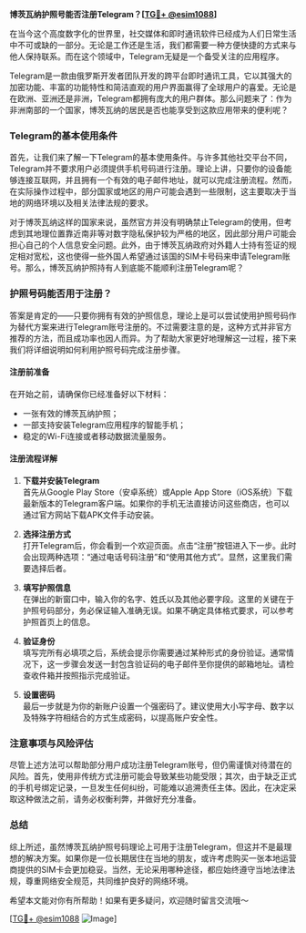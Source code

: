 **博茨瓦纳护照号能否注册Telegram？[[TG💪+ @esim1088](https://t.me/s/esim1088)]**

在当今这个高度数字化的世界里，社交媒体和即时通讯软件已经成为人们日常生活中不可或缺的一部分。无论是工作还是生活，我们都需要一种方便快捷的方式来与他人保持联系。而在这个领域中，Telegram无疑是一个备受关注的应用程序。

Telegram是一款由俄罗斯开发者团队开发的跨平台即时通讯工具，它以其强大的加密功能、丰富的功能特性和简洁直观的用户界面赢得了全球用户的喜爱。无论是在欧洲、亚洲还是非洲，Telegram都拥有庞大的用户群体。那么问题来了：作为非洲南部的一个国家，博茨瓦纳的居民是否也能享受到这款应用带来的便利呢？

### Telegram的基本使用条件

首先，让我们来了解一下Telegram的基本使用条件。与许多其他社交平台不同，Telegram并不要求用户必须提供手机号码进行注册。理论上讲，只要你的设备能够连接互联网，并且拥有一个有效的电子邮件地址，就可以完成注册流程。然而，在实际操作过程中，部分国家或地区的用户可能会遇到一些限制，这主要取决于当地的网络环境以及相关法律法规的要求。

对于博茨瓦纳这样的国家来说，虽然官方并没有明确禁止Telegram的使用，但考虑到其地理位置靠近南非等对数字隐私保护较为严格的地区，因此部分用户可能会担心自己的个人信息安全问题。此外，由于博茨瓦纳政府对外籍人士持有签证的规定相对宽松，这也使得一些外国人希望通过该国的SIM卡号码来申请Telegram账号。那么，博茨瓦纳护照持有人到底能不能顺利注册Telegram呢？

### 护照号码能否用于注册？

答案是肯定的——只要你拥有有效的护照信息，理论上是可以尝试使用护照号码作为替代方案来进行Telegram账号注册的。不过需要注意的是，这种方式并非官方推荐的方法，而且成功率也因人而异。为了帮助大家更好地理解这一过程，接下来我们将详细说明如何利用护照号码完成注册步骤。

#### 注册前准备

在开始之前，请确保你已经准备好以下材料：
- 一张有效的博茨瓦纳护照；
- 一部支持安装Telegram应用程序的智能手机；
- 稳定的Wi-Fi连接或者移动数据流量服务。

#### 注册流程详解

1. **下载并安装Telegram**  
   首先从Google Play Store（安卓系统）或Apple App Store（iOS系统）下载最新版本的Telegram客户端。如果你的手机无法直接访问这些商店，也可以通过官方网站下载APK文件手动安装。

2. **选择注册方式**  
   打开Telegram后，你会看到一个欢迎页面。点击“注册”按钮进入下一步。此时会出现两种选项：“通过电话号码注册”和“使用其他方式”。显然，这里我们需要选择后者。

3. **填写护照信息**  
   在弹出的新窗口中，输入你的名字、姓氏以及其他必要字段。这里的关键在于护照号码部分，务必保证输入准确无误。如果不确定具体格式要求，可以参考护照首页上的信息。

4. **验证身份**  
   填写完所有必填项之后，系统会提示你需要通过某种形式的身份验证。通常情况下，这一步骤会发送一封包含验证码的电子邮件至你提供的邮箱地址。请检查收件箱并按照指示完成验证。

5. **设置密码**  
   最后一步就是为你的新账户设置一个强密码了。建议使用大小写字母、数字以及特殊字符相结合的方式生成密码，以提高账户安全性。

### 注意事项与风险评估

尽管上述方法可以帮助部分用户成功注册Telegram账号，但仍需谨慎对待潜在的风险。首先，使用非传统方式注册可能会导致某些功能受限；其次，由于缺乏正式的手机号绑定记录，一旦发生任何纠纷，可能难以追溯责任主体。因此，在决定采取这种做法之前，请务必权衡利弊，并做好充分准备。

### 总结

综上所述，虽然博茨瓦纳护照号码理论上可用于注册Telegram，但这并不是最理想的解决方案。如果你是一位长期居住在当地的朋友，或许考虑购买一张本地运营商提供的SIM卡会更加稳妥。当然，无论采用哪种途径，都应始终遵守当地法律法规，尊重网络安全规范，共同维护良好的网络环境。

希望本文能对你有所帮助！如果有更多疑问，欢迎随时留言交流哦～  

[[TG💪+ @esim1088](https://t.me/s/esim1088) ![Image](https://i.postimg.cc/4NQfJmqS/Snipaste-2025-05-13-00-14-12.png)]